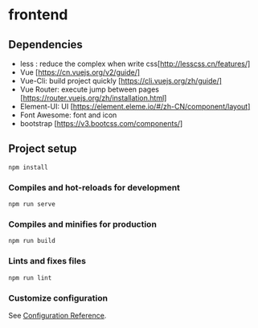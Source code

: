 # frontend
## Dependencies

- less : reduce the complex when write css[http://lesscss.cn/features/]
- Vue [https://cn.vuejs.org/v2/guide/]
- Vue-Cli: build project quickly [https://cli.vuejs.org/zh/guide/]
- Vue Router: execute jump between pages [https://router.vuejs.org/zh/installation.html]
- Element-UI: UI [https://element.eleme.io/#/zh-CN/component/layout]
- Font Awesome: font and icon
- bootstrap [https://v3.bootcss.com/components/]


  

## Project setup
```
npm install
```

### Compiles and hot-reloads for development
```
npm run serve
```

### Compiles and minifies for production
```
npm run build
```

### Lints and fixes files
```
npm run lint
```

### Customize configuration
See [Configuration Reference](https://cli.vuejs.org/config/).
